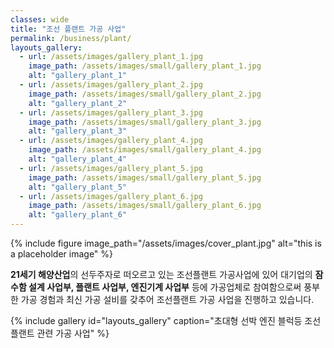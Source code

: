 ```yaml
---
classes: wide
title: "조선 플랜트 가공 사업"
permalink: /business/plant/
layouts_gallery:
  - url: /assets/images/gallery_plant_1.jpg
    image_path: /assets/images/small/gallery_plant_1.jpg
    alt: "gallery_plant_1"
  - url: /assets/images/gallery_plant_2.jpg
    image_path: /assets/images/small/gallery_plant_2.jpg
    alt: "gallery_plant_2"
  - url: /assets/images/gallery_plant_3.jpg
    image_path: /assets/images/small/gallery_plant_3.jpg
    alt: "gallery_plant_3"
  - url: /assets/images/gallery_plant_4.jpg
    image_path: /assets/images/small/gallery_plant_4.jpg
    alt: "gallery_plant_4"
  - url: /assets/images/gallery_plant_5.jpg
    image_path: /assets/images/small/gallery_plant_5.jpg
    alt: "gallery_plant_5"
  - url: /assets/images/gallery_plant_6.jpg
    image_path: /assets/images/small/gallery_plant_6.jpg
    alt: "gallery_plant_6"
---
```


{% include figure image_path="/assets/images/cover_plant.jpg" alt="this is a placeholder image" %}

**21세기 해양산업**의 선두주자로 떠오르고 있는 조선플랜트 가공사업에 있어 대기업의 **잠수함 설계 사업부, 플랜트 사업부, 엔진기계 사업부** 등에 가공업체로 참여함으로써 풍부한 가공 경험과 최신 가공 설비를 갖추어 조선플랜트 가공 사업을 진행하고 있습니다.

{% include gallery id="layouts_gallery" caption="초대형 선박 엔진 블럭등 조선 플랜트 관련 가공 사업" %}


